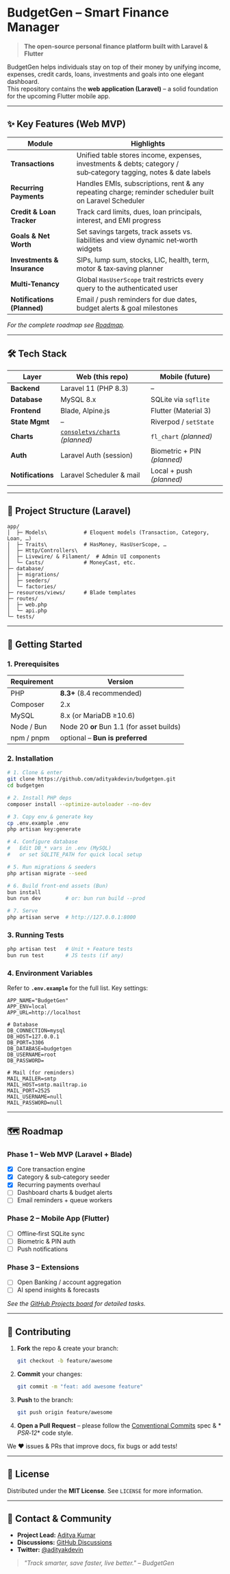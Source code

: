 # BudgetGen – Smart Finance Manager

> **The open‑source personal finance platform built with Laravel & Flutter**

BudgetGen helps individuals stay on top of their money by unifying income, expenses, credit cards, loans, investments
and goals into one elegant dashboard.  
This repository contains the **web application (Laravel)** – a solid foundation for the upcoming Flutter mobile app.

---

## ✨ Key Features (Web MVP)

| Module                      | Highlights                                                                                                       |
|-----------------------------|------------------------------------------------------------------------------------------------------------------|
| **Transactions**            | Unified table stores income, expenses, investments & debts; category / sub‑category tagging, notes & date labels |
| **Recurring Payments**      | Handles EMIs, subscriptions, rent & any repeating charge; reminder scheduler built on Laravel Scheduler          |
| **Credit & Loan Tracker**   | Track card limits, dues, loan principals, interest, and EMI progress                                             |
| **Goals & Net Worth**       | Set savings targets, track assets vs. liabilities and view dynamic net‑worth widgets                             |
| **Investments & Insurance** | SIPs, lump sum, stocks, LIC, health, term, motor & tax‑saving planner                                            |
| **Multi‑Tenancy**           | Global `HasUserScope` trait restricts every query to the authenticated user                                      |
| **Notifications (Planned)** | Email / push reminders for due dates, budget alerts & goal milestones                                            |

_For the complete roadmap see [Roadmap](#-roadmap)._

---

## 🛠️ Tech Stack

| Layer             | Web (this repo)                                                         | Mobile (future)             |
|-------------------|-------------------------------------------------------------------------|-----------------------------|
| **Backend**       | Laravel 11 (PHP 8.3)                                                    | –                           |
| **Database**      | MySQL 8.x                                                               | SQLite via `sqflite`        |
| **Frontend**      | Blade, Alpine.js                                                        | Flutter (Material 3)        |
| **State Mgmt**    | –                                                                       | Riverpod / `setState`       |
| **Charts**        | [`consoletvs/charts`](https://github.com/ConsoleTVs/Charts) *(planned)* | `fl_chart` *(planned)*      |
| **Auth**          | Laravel Auth (session)                                                  | Biometric + PIN *(planned)* |
| **Notifications** | Laravel Scheduler & mail                                                | Local + push *(planned)*    |

---

## 📂 Project Structure (Laravel)

```text
app/
│  ├─ Models\            # Eloquent models (Transaction, Category, Loan, …)
│  ├─ Traits\            # HasMoney, HasUserScope, …
│  ├─ Http/Controllers\
│  ├─ Livewire/ & Filament/  # Admin UI components
│  └─ Casts/             # MoneyCast, etc.
├─ database/
│  ├─ migrations/
│  ├─ seeders/
│  └─ factories/
├─ resources/views/      # Blade templates
├─ routes/
│  ├─ web.php
│  └─ api.php
└─ tests/
```

---

## 🚀 Getting Started

### 1. Prerequisites

| Requirement | Version                                   |
|-------------|-------------------------------------------|
| PHP         | **8.3+** (8.4 recommended)                |
| Composer    | 2.x                                       |
| MySQL       | 8.x (or MariaDB ≥10.6)                    |
| Node / Bun  | Node 20 **or** Bun 1.1 (for asset builds) |
| npm / pnpm  | optional – **Bun is preferred**           |

### 2. Installation

```bash
# 1. Clone & enter
git clone https://github.com/adityakdevin/budgetgen.git
cd budgetgen

# 2. Install PHP deps
composer install --optimize-autoloader --no-dev

# 3. Copy env & generate key
cp .env.example .env
php artisan key:generate

# 4. Configure database
#   Edit DB_* vars in .env (MySQL)
#   or set SQLITE_PATH for quick local setup

# 5. Run migrations & seeders
php artisan migrate --seed

# 6. Build front‑end assets (Bun)
bun install
bun run dev        # or: bun run build --prod

# 7. Serve
php artisan serve  # http://127.0.0.1:8000
```

### 3. Running Tests

```bash
php artisan test   # Unit + Feature tests
bun run test       # JS tests (if any)
```

### 4. Environment Variables

Refer to **`.env.example`** for the full list. Key settings:

```dotenv
APP_NAME="BudgetGen"
APP_ENV=local
APP_URL=http://localhost

# Database
DB_CONNECTION=mysql
DB_HOST=127.0.0.1
DB_PORT=3306
DB_DATABASE=budgetgen
DB_USERNAME=root
DB_PASSWORD=

# Mail (for reminders)
MAIL_MAILER=smtp
MAIL_HOST=smtp.mailtrap.io
MAIL_PORT=2525
MAIL_USERNAME=null
MAIL_PASSWORD=null
```

---

## 🗺️ Roadmap

### Phase 1 – Web MVP (Laravel + Blade)

- [x] Core transaction engine
- [x] Category & sub‑category seeder
- [x] Recurring payments overhaul
- [ ] Dashboard charts & budget alerts
- [ ] Email reminders + queue workers

### Phase 2 – Mobile App (Flutter)

- [ ] Offline‑first SQLite sync
- [ ] Biometric & PIN auth
- [ ] Push notifications

### Phase 3 – Extensions

- [ ] Open Banking / account aggregation
- [ ] AI spend insights & forecasts

_See the [GitHub Projects board](https://github.com/your-org/budgetgen/projects) for detailed tasks._

---

## 🤝 Contributing

1. **Fork** the repo & create your branch:

   ```bash
   git checkout -b feature/awesome
   ```

2. **Commit** your changes:

   ```bash
   git commit -m "feat: add awesome feature"
   ```

3. **Push** to the branch:

   ```bash
   git push origin feature/awesome
   ```

4. **Open a Pull Request** – please follow the [Conventional Commits](https://www.conventionalcommits.org/) spec & *
   *PSR‑12** code style.

We ❤️ issues & PRs that improve docs, fix bugs or add tests!

---

## 📝 License

Distributed under the **MIT License**. See `LICENSE` for more information.

---

## 📇 Contact & Community

- **Project Lead:** [Aditya Kumar](mailto:contact@adityadev.in)
- **Discussions:** [GitHub Discussions](https://github.com/your-org/budgetgen/discussions)
- **Twitter:** [@adityakdevin](https://twitter.com/adityakdevin)

> *"Track smarter, save faster, live better." – BudgetGen*

